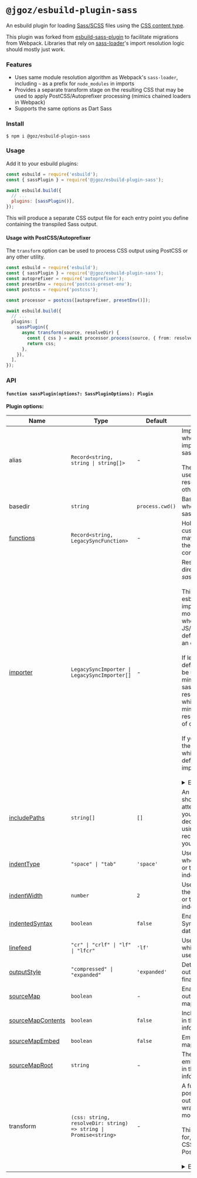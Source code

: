 # `@jgoz/esbuild-plugin-sass`

An esbuild plugin for loading [Sass/SCSS](https://sass-lang.com) files using the [CSS content type](https://esbuild.github.io/content-types/#css).

This plugin was forked from [esbuild-sass-plugin](https://github.com/glromeo/esbuild-sass-plugin) to facilitate migrations from Webpack. Libraries that rely on [sass-loader](https://github.com/webpack-contrib/sass-loader)'s import resolution logic should mostly just work.

### Features

- Uses same module resolution algorithm as Webpack's `sass-loader`, including `~` as a prefix for `node_modules` in imports
- Provides a separate transform stage on the resulting CSS that may be used to apply PostCSS/Autoprefixer processing (mimics chained loaders in Webpack)
- Supports the same options as Dart Sass

### Install

```console
$ npm i @goz/esbuild-plugin-sass
```

### Usage

Add it to your esbuild plugins:

```js
const esbuild = require('esbuild');
const { sassPlugin } = require('@jgoz/esbuild-plugin-sass');

await esbuild.build({
  // ...
  plugins: [sassPlugin()],
});
```

This will produce a separate CSS output file for each entry point you define containing the transpiled Sass output.

#### Usage with PostCSS/Autoprefixer

The `transform` option can be used to process CSS output using PostCSS or any other utility.

```ts
const esbuild = require('esbuild');
const { sassPlugin } = require('@jgoz/esbuild-plugin-sass');
const autoprefixer = require('autoprefixer');
const presetEnv = require('postcss-preset-env');
const postcss = require('postcss');

const processor = postcss([autoprefixer, presetEnv()]);

await esbuild.build({
  // ...
  plugins: [
    sassPlugin({
      async transform(source, resolveDir) {
        const { css } = await processor.process(source, { from: resolveDir });
        return css;
      },
    }),
  ],
});
```

### API

#### `function sassPlugin(options?: SassPluginOptions): Plugin`

**Plugin options:**

<!-- prettier-ignore-start -->
<!-- markdown-interpolate: node ../../scripts/docs.mjs ./src/sass-plugin.ts SassPluginOptions -->
| Name | Type | Default | Description |
| ---- | ---- | ------- | ----------- |
| alias | `Record<string, string \| string[]>` | - | Import aliases to use when resolving imports from within sass files.<br><br>These will not be used when esbuild resolves imports from other module types.  |
| basedir | `string` | `process.cwd()` | Base directory to use when resolving the sass implementation. |
| [functions](https://sass-lang.com/documentation/js-api/interfaces/LegacyFileOptions#functions) | `Record<string, LegacySyncFunction>` | - | Holds a collection of custom functions that may be invoked by the sass files being compiled. |
| [importer](https://sass-lang.com/documentation/js-api/interfaces/LegacyFileOptions#importer) | `LegacySyncImporter \| LegacySyncImporter[]` | - | Resolves `@import` directives *between sass files*.<br><br>This is not used when esbuild resolves imports from other module types, e.g., when importing from JS/TS files or when defining a Sass file as an entry point.<br><br>If left undefined, a default importer will be used that closely mimics webpack's sass-loader resolution algorithm, which itself closely mimic's the default resolution algorithm of dart-sass.<br><br>If you want to extend the import algorithm while keeping the default, you can import it like so: <br><br><details><summary>Example</summary><pre>import { createSassImporter } from '@jgoz/esbuild-plugin-sass';<br><br>const defaultImporter = createSassImporter(<br>  [], // includePaths<br>  {}, // aliases<br>);<br><br>sassPlugin({<br>  importer: [myImporter, defaultImporter]<br>})</pre></details> |
| [includePaths](https://sass-lang.com/documentation/js-api/interfaces/LegacyFileOptions#includePaths) | `string[]` | `[]` | An array of paths that should be looked in to attempt to resolve your @import declarations. When using `data`, it is recommended that you use this. |
| [indentType](https://sass-lang.com/documentation/js-api/interfaces/LegacyFileOptions#indentType) | `"space" \| "tab"` | `'space'` | Used to determine whether to use space or tab character for indentation. |
| [indentWidth](https://sass-lang.com/documentation/js-api/interfaces/LegacyFileOptions#indentWidth) | `number` | `2` | Used to determine the number of spaces or tabs to be used for indentation. |
| [indentedSyntax](https://sass-lang.com/documentation/js-api/interfaces/LegacyStringOptions#indentedSyntax) | `boolean` | `false` | Enable Sass Indented Syntax for parsing the data string or file. |
| [linefeed](https://sass-lang.com/documentation/js-api/interfaces/LegacyFileOptions#linefeed) | `"cr" \| "crlf" \| "lf" \| "lfcr"` | `'lf'` | Used to determine which sequence to use for line breaks. |
| [outputStyle](https://sass-lang.com/documentation/js-api/interfaces/LegacyFileOptions#outputStyle) | `"compressed" \| "expanded"` | `'expanded'` | Determines the output format of the final CSS style. |
| [sourceMap](https://sass-lang.com/documentation/js-api/interfaces/LegacyFileOptions#sourceMap) | `boolean` | - | Enables the outputting of a source map. |
| [sourceMapContents](https://sass-lang.com/documentation/js-api/interfaces/LegacyFileOptions#sourceMapContents) | `boolean` | `false` | Includes the contents in the source map information. |
| [sourceMapEmbed](https://sass-lang.com/documentation/js-api/interfaces/LegacyFileOptions#sourceMapEmbed) | `boolean` | `false` | Embeds the source map as a data URI. |
| [sourceMapRoot](https://sass-lang.com/documentation/js-api/interfaces/LegacyFileOptions#sourceMapRoot) | `string` | - | The value will be emitted as `sourceRoot` in the source map information. |
| transform | `(css: string, resolveDir: string) => string \| Promise<string>` | - | A function that will post-process the css output before wrapping it in a module.<br><br>This might be useful for, e.g., processing CSS output with PostCSS/autoprefixer. <br><br><details><summary>Example</summary><pre>const postCSS = require("postcss")([<br> require("autoprefixer"),<br> require("postcss-preset-env")({ stage:0 })<br>]);<br><br>sassPlugin({<br> async transform(source, resolveDir) {<br>   const { css } = await postCSS.process(<br>     source,<br>     { from: resolveDir }<br>   );<br>   return css;<br> }<br>})</pre></details> |
<!-- end -->
<!-- prettier-ignore-end -->
